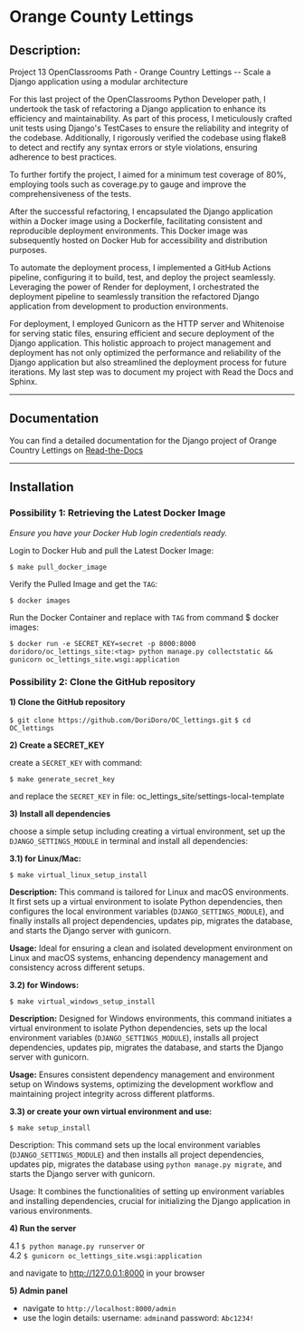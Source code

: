 # Orange County Lettings

## Description:
Project 13 OpenClassrooms Path - Orange Country Lettings -- Scale a Django application using a modular architecture 

For this last project of the OpenClassrooms Python Developer path, I undertook the task of 
refactoring a Django application to enhance its efficiency and maintainability. As part of this 
process, I meticulously crafted unit tests using Django's TestCases to ensure the reliability and 
integrity of the codebase. Additionally, I rigorously verified the codebase using flake8 to detect
and rectify any syntax errors or style violations, ensuring adherence to best practices.

To further fortify the project, I aimed for a minimum test coverage of 80%, employing tools such 
as coverage.py to gauge and improve the comprehensiveness of the tests.

After the successful refactoring, I encapsulated the Django application within a Docker image 
using a Dockerfile, facilitating consistent and reproducible deployment environments. This Docker 
image was subsequently hosted on Docker Hub for accessibility and distribution purposes.

To automate the deployment process, I implemented a GitHub Actions pipeline, configuring it to 
build, test, and deploy the project seamlessly. Leveraging the power of Render for deployment, 
I orchestrated the deployment pipeline to seamlessly transition the refactored Django application 
from development to production environments.

For deployment, I employed Gunicorn as the HTTP server and Whitenoise for serving static files, 
ensuring efficient and secure deployment of the Django application. This holistic approach to 
project management and deployment has not only optimized the performance and reliability of the 
Django application but also streamlined the deployment process for future iterations. My last 
step was to document my project with Read the Docs and Sphinx.

---
## Documentation
You can find a detailed documentation  for the Django project of Orange Country Lettings 
on [Read-the-Docs](https://orange-country-lettings.readthedocs.io/en/latest/) 

---

## Installation
### Possibility 1: Retrieving the Latest Docker Image


*Ensure you have your Docker Hub login credentials ready.*

Login to Docker Hub and pull the Latest Docker Image:

`$ make pull_docker_image`

Verify the Pulled Image and get the ``TAG``:

`$ docker images`

Run the Docker Container and replace <tag> with ``TAG`` from command $ docker images:

`$ docker run -e SECRET_KEY=secret -p 8000:8000 doridoro/oc_lettings_site:<tag> python manage.py collectstatic && gunicorn oc_lettings_site.wsgi:application`

### Possibility 2: Clone the GitHub repository

**1) Clone the GitHub repository**

`$ git clone https://github.com/DoriDoro/OC_lettings.git`
`$ cd OC_lettings`


**2) Create a SECRET_KEY**

create a `SECRET_KEY` with command:

`$ make generate_secret_key`

and replace the ``SECRET_KEY`` in file: oc_lettings_site/settings-local-template


**3) Install all dependencies**

choose a simple setup including creating a virtual environment, set up the
`DJANGO_SETTINGS_MODULE` in terminal and install all dependencies:

**3.1) for Linux/Mac:**

`$ make virtual_linux_setup_install`

**Description:** This command is tailored for Linux and macOS environments. It first sets up a
virtual environment to isolate Python dependencies, then configures the local environment variables
(``DJANGO_SETTINGS_MODULE``), and finally installs all project dependencies, updates pip,
migrates the database, and starts the Django server with gunicorn.

**Usage:** Ideal for ensuring a clean and isolated development environment on Linux and macOS
systems, enhancing dependency management and consistency across different setups.

**3.2) for Windows:**

`$ make virtual_windows_setup_install`

**Description:** Designed for Windows environments, this command initiates a virtual environment to
isolate Python dependencies, sets up the local environment variables (``DJANGO_SETTINGS_MODULE``),
installs all project dependencies, updates pip, migrates the database, and starts the Django server
with gunicorn.

**Usage:** Ensures consistent dependency management and environment setup on Windows systems,
optimizing the development workflow and maintaining project integrity across different platforms.

**3.3) or create your own virtual environment and use:**

`$ make setup_install`

Description: This command sets up the local environment variables (`DJANGO_SETTINGS_MODULE`) and
then installs all project dependencies, updates pip, migrates the database using
`python manage.py migrate`, and starts the Django server with gunicorn.

Usage: It combines the functionalities of setting up environment variables and installing
dependencies, crucial for initializing the Django application in various environments.

**4) Run the server**

4.1 `$ python manage.py runserver` or <br>
4.2 `$ gunicorn oc_lettings_site.wsgi:application`

and navigate to http://127.0.0.1:8000 in your browser

**5) Admin panel**

- navigate to `http://localhost:8000/admin`
- use the login details: username: `admin`and password: `Abc1234!`
